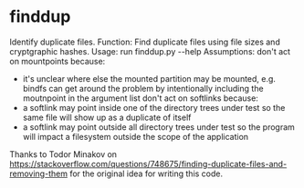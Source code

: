 # finddup
Identify duplicate files.
Function: Find duplicate files using file sizes and cryptgraphic hashes.
Usage: run finddup.py --help
Assumptions:
  don't act on mountpoints because:
  - it's unclear where else the mounted partition may be mounted, e.g. bindfs
    can get around the problem by intentionally including the moutnpoint in the argument list
  don't act on softlinks because:
  - a softlink may point inside one of the directory trees under test
    so the same file will show up as a duplicate of itself
  - a softlink may point outside all directory trees under test
    so the program will impact a filesystem outside the scope of the application

Thanks to Todor Minakov on
https://stackoverflow.com/questions/748675/finding-duplicate-files-and-removing-them
for the original idea for writing this code.
